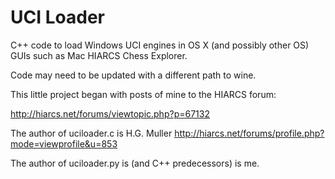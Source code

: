 UCI Loader
==========

C++ code to load Windows UCI engines in OS X (and possibly other OS) GUIs such as Mac HIARCS Chess Explorer.

Code may need to be updated with a different path to wine.

This little project began with posts of mine to the HIARCS forum:

http://hiarcs.net/forums/viewtopic.php?p=67132

The author of uciloader.c is H.G. Muller
http://hiarcs.net/forums/profile.php?mode=viewprofile&u=853

The author of uciloader.py is (and C++ predecessors) is me.
